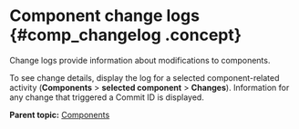 # Component change logs {#comp_changelog .concept}

Change logs provide information about modifications to components.

To see change details, display the log for a selected component-related activity \(**Components** \> **selected component** \> **Changes**\). Information for any change that triggered a Commit ID is displayed.

**Parent topic:** [Components](../topics/comp_ch.md)

